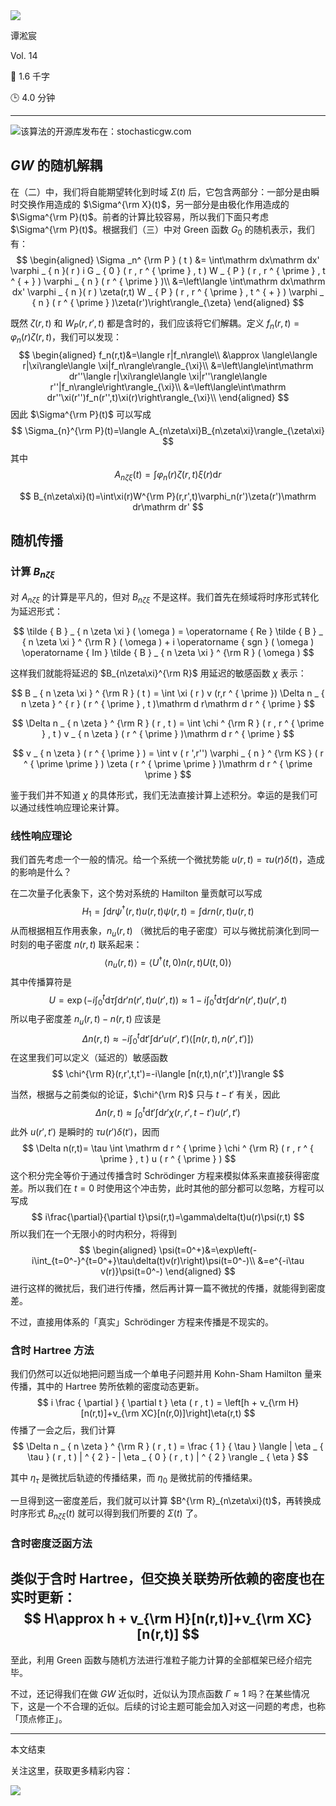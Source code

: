 <section id="frontmatter">
<section id="frontmatter-left">
<img id="avatar" src="https://tva1.sinaimg.cn/large/006y8mN6gy1g73qxb4k8xj30dw0dwgmu.jpg">
<p id="name">谭淞宸</p>
</section>
<section id="frontmatter-right">
<p id="number">Vol. 14</p>
<p id="word-count">📝 1.6 千字</p>
<p id="time-estimation">🕒 4.0 分钟</p>
</section>
</section>

---

![该算法的开源库发布在：stochasticgw.com](http://img.candobear.com/2019-10-30-StochasticGW.001.jpeg)

## $GW$ 的随机解耦

在（二）中，我们将自能期望转化到时域 $\Sigma(t)$ 后，它包含两部分：一部分是由瞬时交换作用造成的 $\Sigma^{\rm X}(t)$，另一部分是由极化作用造成的 $\Sigma^{\rm P}(t)$。前者的计算比较容易，所以我们下面只考虑 $\Sigma^{\rm P}(t)$。根据我们（三）中对 Green 函数 $G_0$ 的随机表示，我们有：
$$
\begin{aligned}
\Sigma _n^ {\rm P } ( t ) &= \int\mathrm dx\mathrm dx' \varphi _ { n }( r ) i G _ { 0 } ( r , r ^ { \prime } , t ) W _ { P } ( r , r ^ { \prime } , t ^ { + } ) \varphi _ { n } ( r ^ { \prime } )\\
&=\left\langle \int\mathrm dx\mathrm dx' \varphi _ { n }( r ) \zeta(r,t) W _ { P } ( r , r ^ { \prime } , t ^ { + } ) \varphi _ { n } ( r ^ { \prime } )\zeta(r')\right\rangle_{\zeta}
\end{aligned}
$$

既然 $\zeta(r,t)$ 和 $W_P(r,r',t)$ 都是含时的，我们应该将它们解耦。定义 $f_n(r,t)=\varphi_n(r)\zeta(r,t)$，我们可以发现：
$$
\begin{aligned}
f_n(r,t)&=\langle r|f_n\rangle\\
&\approx \langle\langle r|\xi\rangle\langle \xi|f_n\rangle\rangle_{\xi}\\
&=\left\langle\int\mathrm dr''\langle r|\xi\rangle\langle \xi|r''\rangle\langle r''|f_n\rangle\right\rangle_{\xi}\\
&=\left\langle\int\mathrm dr''\xi(r'')f_n(r'',t)\xi(r)\right\rangle_{\xi}\\
\end{aligned}
$$
因此 $\Sigma^{\rm P}(t)$ 可以写成 
$$
\Sigma_{n}^{\rm P}(t)=\langle A_{n\zeta\xi}B_{n\zeta\xi}\rangle_{\zeta\xi}
$$
其中
$$
A_{n\zeta\xi}(t)=\int\varphi_n(r)\zeta(r,t)\xi(r)\mathrm dr
$$

$$
B_{n\zeta\xi}(t)=\int\xi(r)W^{\rm P}(r,r',t)\varphi_n(r')\zeta(r')\mathrm dr\mathrm dr'
$$

## 随机传播

### 计算 $B_{n\zeta\xi}$

对 $A_{n\zeta\xi}$ 的计算是平凡的，但对 $B_{n\zeta\xi}$ 不是这样。我们首先在频域将时序形式转化为延迟形式：

$$
\tilde { B } _ { n \zeta \xi } ( \omega ) = \operatorname { Re } \tilde { B } _ { n \zeta \xi } ^ {\rm R } ( \omega ) + i \operatorname { sgn } ( \omega ) \operatorname { Im } \tilde { B } _ { n \zeta \xi } ^ {\rm R } ( \omega )
$$

这样我们就能将延迟的 $B_{n\zeta\xi}^{\rm R}$ 用延迟的敏感函数 $\chi$ 表示：

$$
B _ { n \zeta \xi } ^ {\rm R } ( t ) = \int \xi ( r ) v (r,r ^ { \prime }) \Delta n _ { n \zeta } ^ { r } ( r ^ { \prime } , t )\mathrm d r\mathrm d r ^ { \prime }
$$

$$
\Delta n _ { n \zeta } ^ {\rm R } ( r , t ) = \int \chi ^ {\rm R } ( r , r ^ { \prime } , t ) v _ { n \zeta } ( r ^ { \prime } )\mathrm d r ^ { \prime }
$$

$$
v _ { n \zeta } ( r ^ { \prime } ) = \int v ( r ',r'') \varphi _ { n } ^ {\rm KS } ( r ^ { \prime \prime } ) \zeta ( r ^ { \prime \prime } )\mathrm d r ^ { \prime \prime }
$$

鉴于我们并不知道 $\chi$ 的具体形式，我们无法直接计算上述积分。幸运的是我们可以通过线性响应理论来计算。

### 线性响应理论

我们首先考虑一个一般的情况。给一个系统一个微扰势能 $u(r,t)=\tau u(r)\delta(t)$，造成的影响是什么？

在二次量子化表象下，这个势对系统的 Hamilton 量贡献可以写成
$$
H_1=\int\mathrm dr\psi^{\dagger}(r,t)u(r,t)\psi(r,t)=\int\mathrm drn(r,t)u(r,t)
$$
从而根据相互作用表象，$n_u(r,t)$ （微扰后的电子密度）可以与微扰前演化到同一时刻的电子密度 $n(r,t)$ 联系起来：
$$
\langle n_u(r,t)\rangle=\left\langle U^{\dagger}(t,0)n(r,t)U(t,0)\right\rangle
$$
其中传播算符是
$$
U=\exp\left(-i\int_{0}^{t}\mathrm d\tau \int\mathrm dr'n(r',t)u(r',t)\right)\approx 1-i\int_{0}^{t}\mathrm d\tau\int\mathrm dr'n(r',t)u(r',t)
$$
所以电子密度差 $n_u(r,t)-n(r,t)$ 应该是
$$
\Delta n(r,t)\approx -i\int_{0}^{t}\mathrm dt' \int\mathrm dr'u(r',t')\langle [n(r,t),n(r',t')]\rangle
$$
在这里我们可以定义（延迟的）敏感函数
$$
\chi^{\rm R}(r,r',t,t')=-i\langle [n(r,t),n(r',t')]\rangle
$$

当然，根据与之前类似的论证，$\chi^{\rm R}$ 只与 $t-t'$ 有关，因此
$$
\Delta n(r,t)\approx\int_0^{t}\mathrm dt'\int\mathrm dr'\chi(r,r',t-t')u(r',t')
$$
此外 $u(r',t')$ 是瞬时的 $\tau u(r')\delta(t')$，因而
$$
\Delta n(r,t)= \tau \int \mathrm d r ^ { \prime } \chi ^ {\rm R} ( r , r ^ { \prime } , t ) u ( r ^ { \prime } )
$$
这个积分完全等价于通过传播含时 Schrödinger 方程来模拟体系来直接获得密度差。所以我们在 $t=0$ 时使用这个冲击势，此时其他的部分都可以忽略，方程可以写成
$$
i\frac{\partial}{\partial t}\psi(r,t)=\gamma\delta(t)u(r)\psi(r,t)
$$
所以我们在一个无限小的时内积分，将得到
$$
\begin{aligned}
\psi(t=0^+)&=\exp\left(-i\int_{t=0^-}^{t=0^+}\tau\delta(t)v(r)\right)\psi(t=0^-)\\
&=e^{-i\tau v(r)}\psi(t=0^-)
\end{aligned}
$$
进行这样的微扰后，我们进行传播，然后再计算一篇不微扰的传播，就能得到密度差。

不过，直接用体系的「真实」Schrödinger 方程来传播是不现实的。

### 含时 Hartree 方法

我们仍然可以近似地把问题当成一个单电子问题并用 Kohn-Sham Hamilton 量来传播，其中的 Hartree 势所依赖的密度动态更新。
$$
i \frac { \partial } { \partial t } \eta ( r , t ) = \left[h + v_{\rm H}[n(r,t)]+v_{\rm XC}[n(r,0)]\right]\eta(r,t)
$$
传播了一会之后，我们计算
$$
\Delta n _ { n \zeta } ^ {\rm R } ( r , t ) = \frac { 1 } { \tau } \langle | \eta _ { \tau } ( r , t ) | ^ { 2 } - | \eta _ { 0 } ( r , t ) | ^ { 2 } \rangle _ { \eta }
$$

其中 $\eta_{\tau}$ 是微扰后轨迹的传播结果，而 $\eta_0$ 是微扰前的传播结果。

一旦得到这一密度差后，我们就可以计算 $B^{\rm R}_{n\zeta\xi}(t)$，再转换成时序形式 $B_{n\zeta\xi}(t)$ 就可以得到我们所要的 $\Sigma(t)$ 了。

### 含时密度泛函方法

类似于含时 Hartree，但交换关联势所依赖的密度也在实时更新：
$$
H\approx h + v_{\rm H}[n(r,t)]+v_{\rm XC}[n(r,t)]
$$
---

至此，利用 Green 函数与随机方法进行准粒子能力计算的全部框架已经介绍完毕。

不过，还记得我们在做 $GW$ 近似时，近似认为顶点函数 $\Gamma\approx 1$ 吗？在某些情况下，这是一个不合理的近似。后续的讨论主题可能会加入对这一问题的考虑，也称「顶点修正」。

---

<section id="backmatter">
<p id="end">本文结束</p>
<p id="more">关注这里，获取更多精彩内容：</p>
<img src="https://tva1.sinaimg.cn/large/006y8mN6ly1g77q459r7nj30u00u0tae.jpg">
</section>